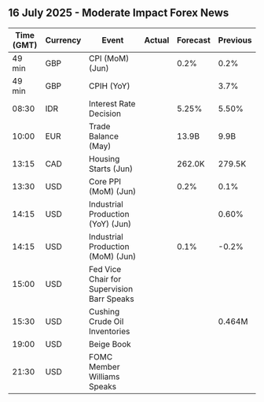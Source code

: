 ## 16 July 2025 - Moderate Impact Forex News

| Time (GMT) | Currency | Event | Actual | Forecast | Previous |
|------|----------|-------|--------|----------|----------|
| 49 min | GBP | CPI (MoM) (Jun) |  | 0.2% | 0.2% |
| 49 min | GBP | CPIH (YoY) |  |  | 3.7% |
| 08:30 | IDR | Interest Rate Decision |  | 5.25% | 5.50% |
| 10:00 | EUR | Trade Balance (May) |  | 13.9B | 9.9B |
| 13:15 | CAD | Housing Starts (Jun) |  | 262.0K | 279.5K |
| 13:30 | USD | Core PPI (MoM) (Jun) |  | 0.2% | 0.1% |
| 14:15 | USD | Industrial Production (YoY) (Jun) |  |  | 0.60% |
| 14:15 | USD | Industrial Production (MoM) (Jun) |  | 0.1% | -0.2% |
| 15:00 | USD | Fed Vice Chair for Supervision Barr Speaks |  |  |  |
| 15:30 | USD | Cushing Crude Oil Inventories |  |  | 0.464M |
| 19:00 | USD | Beige Book |  |  |  |
| 21:30 | USD | FOMC Member Williams Speaks |  |  |  |
